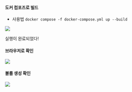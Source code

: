 #### 도커 컴포즈로 빌드
- 사용법
	`docker compose -f docker-compose.yml up --build`

![](https://velog.velcdn.com/images/jungmyeong96/post/436ebd5d-f9ed-4026-b216-7d45b5b92720/image.png)

실행이 완료되었다!

#### 브라우저로 확인

![](https://velog.velcdn.com/images/jungmyeong96/post/b899cbd1-c0c7-4ba0-a86b-873522ee735f/image.png)

#### 볼륨 생성 확인

![](https://velog.velcdn.com/images/jungmyeong96/post/6fe2249d-39e9-4499-8d8f-1a3a0006b8f9/image.png)

